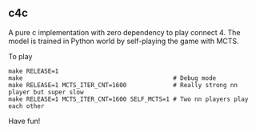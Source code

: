 ## c4c

A pure c implementation with zero dependency to play connect 4.  The model is
trained in Python world by self-playing the game with MCTS.

To play
```
make RELEASE=1
make                                          # Debug mode
make RELEASE=1 MCTS_ITER_CNT=1600             # Really strong nn player but super slow
make RELEASE=1 MCTS_ITER_CNT=1600 SELF_MCTS=1 # Two nn players play each other
```
Have fun!
